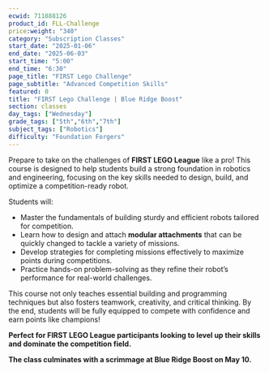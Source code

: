 ```yaml
---
ecwid: 711888126
product_id: FLL-Challenge
price:weight: "340"
category: "Subscription Classes"
start_date: "2025-01-06"
end_date: "2025-06-03"
start_time: "5:00"
end_time: "6:30"
page_title: "FIRST Lego Challenge"
page_subtitle: "Advanced Competition Skills"
featured: 0
title: "FIRST Lego Challenge | Blue Ridge Boost"
section: classes
day_tags: ["Wednesday"]
grade_tags: ["5th","6th","7th"]
subject_tags: ["Robotics"]
difficulty: "Foundation Forgers"
---
```

<p>Prepare to take on the challenges of <strong>FIRST LEGO League</strong> like a pro! This course is designed to help students build a strong foundation in robotics and engineering, focusing on the key skills needed to design, build, and optimize a competition-ready robot.</p><p>Students will:</p><ul> <li>Master the fundamentals of building sturdy and efficient robots tailored for competition.</li> <li>Learn how to design and attach <strong>modular attachments</strong> that can be quickly changed to tackle a variety of missions.</li> <li>Develop strategies for completing missions effectively to maximize points during competitions.</li> <li>Practice hands-on problem-solving as they refine their robot’s performance for real-world challenges.</li> </ul><p>This course not only teaches essential building and programming techniques but also fosters teamwork, creativity, and critical thinking. By the end, students will be fully equipped to compete with confidence and earn points like champions!</p><p><strong>Perfect for FIRST LEGO League participants looking to level up their skills and dominate the competition field.</strong></p><p><strong>The class culminates with a scrimmage at Blue Ridge Boost on May 10.</strong></p>
